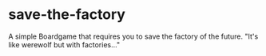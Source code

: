 # save-the-factory
A simple Boardgame that requires you to save the factory of the future. "It's like werewolf but with factories..."
